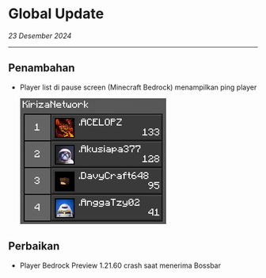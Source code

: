 # Global Update

_23 Desember 2024_

---

## Penambahan

- Player list di pause screen (Minecraft Bedrock) menampilkan ping player

  ![img.png](img/img.png)

## Perbaikan

- Player Bedrock Preview 1.21.60 crash saat menerima Bossbar